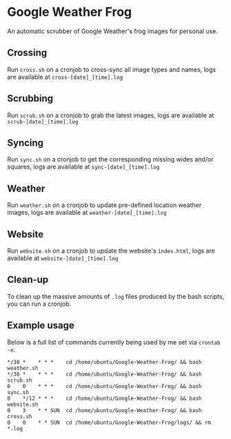 # Google Weather Frog
An automatic scrubber of Google Weather's frog images for personal use.

## Crossing
Run `cross.sh` on a cronjob to cross-sync all image types and names, logs are available at `cross-[date]_[time].log`

## Scrubbing
Run `scrub.sh` on a cronjob to grab the latest images, logs are available at `scrub-[date]_[time].log`

## Syncing
Run `sync.sh` on a cronjob to get the corresponding missing wides and/or squares, logs are available at `sync-[date]_[time].log`

## Weather
Run `weather.sh` on a cronjob to update pre-defined location weather images, logs are available at `weather-[date]_[time].log`

## Website
Run `website.sh` on a cronjob to update the website's `index.html`, logs are available at `website-[date]_[time].log`

## Clean-up
To clean up the massive amounts of `.log` files produced by the bash scripts, you can run a cronjob.

## Example usage
Below is a full list of commands currently being used by me set via `crontab -e`.

```
*/30 *    * * *    cd /home/ubuntu/Google-Weather-Frog/ && bash weather.sh
*/30 *    * * *    cd /home/ubuntu/Google-Weather-Frog/ && bash scrub.sh
0    0    * * *    cd /home/ubuntu/Google-Weather-Frog/ && bash sync.sh
0    */12 * * *    cd /home/ubuntu/Google-Weather-Frog/ && bash website.sh
0    3    * * SUN  cd /home/ubuntu/Google-Weather-Frog/ && bash cross.sh
0    0    * * SUN  cd /home/ubuntu/Google-Weather-Frog/logs/ && rm *.log
```